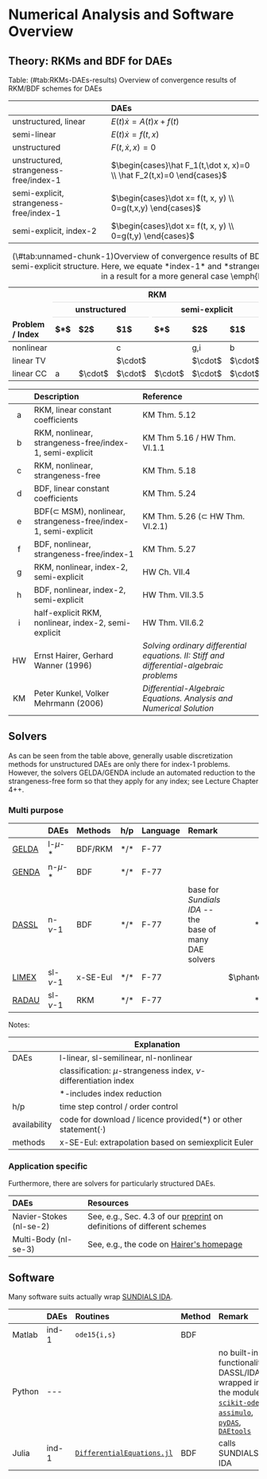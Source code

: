 # Numerical Analysis and Software Overview

## Theory: RKMs and BDF for DAEs

Table: (\#tab:RKMs-DAEs-results) Overview of convergence results of RKM/BDF schemes for DAEs

|| DAEs |
|:-----------------------------|:------------------|
| unstructured, linear | $E(t)\dot x = A(t)x + f(t)$ |
| semi-linear | $E(t)\dot x = f(t,x)$ |
| unstructured | $F(t,\dot x, x)=0$ |
| unstructured, strangeness-free/index-1 | $\begin{cases}\hat F_1(t,\dot x, x)=0 \\ \hat F_2(t,x)=0 \end{cases}$ |
| semi-explicit, strangeness-free/index-1 | $\begin{cases}\dot x= f(t, x, y) \\ 0=g(t,x,y) \end{cases}$ |
| semi-explicit, index-2 | $\begin{cases}\dot x= f(t, x, y) \\ 0=g(t,y) \end{cases}$ |



<table class="table" style="margin-left: auto; margin-right: auto;">
<caption>(\#tab:unnamed-chunk-1)Overview of convergence results of BDF/RKM schemes for DAEs of various index and, possibly, semi-explicit structure. Here, we equate *index-1* and *strangeness-free*. A $\cdot$ indicates that this case is included in a result for a more general case \emph{located} left or above in the table.</caption>
 <thead>
<tr>
<th style="border-bottom:hidden" colspan="1"></th>
<th style="border-bottom:hidden; padding-bottom:0; padding-left:3px;padding-right:3px;text-align: center; " colspan="6"><div style="border-bottom: 1px solid #ddd; padding-bottom: 5px; ">RKM</div></th>
<th style="border-bottom:hidden; padding-bottom:0; padding-left:3px;padding-right:3px;text-align: center; " colspan="6"><div style="border-bottom: 1px solid #ddd; padding-bottom: 5px; ">BDF</div></th>
</tr>
<tr>
<th style="border-bottom:hidden" colspan="1"></th>
<th style="border-bottom:hidden; padding-bottom:0; padding-left:3px;padding-right:3px;text-align: center; " colspan="3"><div style="border-bottom: 1px solid #ddd; padding-bottom: 5px; ">unstructured</div></th>
<th style="border-bottom:hidden; padding-bottom:0; padding-left:3px;padding-right:3px;text-align: center; " colspan="3"><div style="border-bottom: 1px solid #ddd; padding-bottom: 5px; ">semi-explicit</div></th>
<th style="border-bottom:hidden; padding-bottom:0; padding-left:3px;padding-right:3px;text-align: center; " colspan="3"><div style="border-bottom: 1px solid #ddd; padding-bottom: 5px; ">unstructured</div></th>
<th style="border-bottom:hidden; padding-bottom:0; padding-left:3px;padding-right:3px;text-align: center; " colspan="3"><div style="border-bottom: 1px solid #ddd; padding-bottom: 5px; ">semi-explicit</div></th>
</tr>
  <tr>
   <th style="text-align:left;"> Problem / Index </th>
   <th style="text-align:left;"> $*$ </th>
   <th style="text-align:left;"> $2$ </th>
   <th style="text-align:left;"> $1$ </th>
   <th style="text-align:left;"> $*$ </th>
   <th style="text-align:left;"> $2$ </th>
   <th style="text-align:left;"> $1$ </th>
   <th style="text-align:left;"> $*$ </th>
   <th style="text-align:left;"> $2$ </th>
   <th style="text-align:left;"> $1$ </th>
   <th style="text-align:left;"> $*$ </th>
   <th style="text-align:left;"> $2$ </th>
   <th style="text-align:left;"> $1$ </th>
  </tr>
 </thead>
<tbody>
  <tr>
   <td style="text-align:left;"> nonlinear </td>
   <td style="text-align:left;">  </td>
   <td style="text-align:left;">  </td>
   <td style="text-align:left;"> c </td>
   <td style="text-align:left;">  </td>
   <td style="text-align:left;"> g,i </td>
   <td style="text-align:left;"> b </td>
   <td style="text-align:left;">  </td>
   <td style="text-align:left;">  </td>
   <td style="text-align:left;"> f </td>
   <td style="text-align:left;">  </td>
   <td style="text-align:left;"> h </td>
   <td style="text-align:left;"> e </td>
  </tr>
  <tr>
   <td style="text-align:left;"> linear TV </td>
   <td style="text-align:left;">  </td>
   <td style="text-align:left;">  </td>
   <td style="text-align:left;"> $\cdot$ </td>
   <td style="text-align:left;">  </td>
   <td style="text-align:left;"> $\cdot$ </td>
   <td style="text-align:left;"> $\cdot$ </td>
   <td style="text-align:left;">  </td>
   <td style="text-align:left;">  </td>
   <td style="text-align:left;"> $\cdot$ </td>
   <td style="text-align:left;">  </td>
   <td style="text-align:left;"> $\cdot$ </td>
   <td style="text-align:left;"> $\cdot$ </td>
  </tr>
  <tr>
   <td style="text-align:left;"> linear CC </td>
   <td style="text-align:left;"> a </td>
   <td style="text-align:left;"> $\cdot$ </td>
   <td style="text-align:left;"> $\cdot$ </td>
   <td style="text-align:left;"> $\cdot$ </td>
   <td style="text-align:left;"> $\cdot$ </td>
   <td style="text-align:left;"> $\cdot$ </td>
   <td style="text-align:left;"> d </td>
   <td style="text-align:left;"> $\cdot$ </td>
   <td style="text-align:left;"> $\cdot$ </td>
   <td style="text-align:left;"> $\cdot$ </td>
   <td style="text-align:left;"> $\cdot$ </td>
   <td style="text-align:left;"> $\cdot$ </td>
  </tr>
</tbody>
</table>

|| Description | Reference |
|:-:|:-----------------------------|:---------------------------|
| a | RKM, linear constant coefficients | KM Thm. 5.12 |
| b | RKM, nonlinear, strangeness-free/index-1, semi-explicit | KM Thm 5.16 / HW Thm. VI.1.1 |
| c | RKM, nonlinear, strangeness-free | KM Thm. 5.18 |
| d | BDF, linear constant coefficients | KM Thm. 5.24 |
| e | BDF($\subset$ MSM), nonlinear, strangeness-free/index-1, semi-explicit | KM Thm. 5.26 ($\subset$ HW Thm. VI.2.1) |
| f | BDF, nonlinear, strangeness-free/index-1 | KM Thm. 5.27 |
| g | RKM, nonlinear, index-2, semi-explicit | HW Ch. VII.4 |
| h | BDF, nonlinear, index-2, semi-explicit | HW Thm. VII.3.5 |
| i | half-explicit RKM, nonlinear, index-2, semi-explicit | HW Thm. VII.6.2 |
| HW | Ernst Hairer, Gerhard Wanner (1996) | *Solving ordinary differential equations. II: Stiff and differential-algebraic problems* |
| KM | Peter Kunkel, Volker Mehrmann (2006) | *Differential-Algebraic Equations. Analysis and Numerical Solution* |


## Solvers

As can be seen from the table above, generally usable discretization methods for unstructured DAEs are only there for index-1 problems. However, the solvers GELDA/GENDA include an automated reduction to the strangeness-free form so that they apply for any index; see Lecture Chapter 4++.

### Multi purpose

|| DAEs | Methods | h/p | Language | Remark | Avail |
|:----|:----|:-------|:---|:----|:-------------------------------|:--:|
| [GELDA](https://doi.org/10.1137/S1064827595286347) | l-$\mu$-$*$ | BDF/RKM | $*$/$*$ | F-77 | | $*$/$\cdot$ |
| [GENDA](https://www3.math.tu-berlin.de/cgi-bin/IfM/show_abstract.cgi?Report-730-2002.rdf.html) | n-$\mu$-$*$ | BDF | $*$/$*$ | F-77 | | $\phantom{*}$/$\cdot$ |
| [DASSL](http://www.netlib.org/ode/ddassl.f) | n-$\nu$-$1$ | BDF | $*$/$*$ | F-77 | base for *Sundials IDA* -- the base of many DAE solvers | $*$/$\phantom{\cdot}$ |
| [LIMEX](https://doi.org/10.1007/BF01400352) | sl-$\nu$-$1$ | x-SE-Eul | $*$/$*$ | F-77 |  | $\phantom{*}$/$\phantom{\cdot}$ |
| [RADAU](http://www.unige.ch/~hairer/prog/stiff/radau.f) | sl-$\nu$-$1$ | RKM | $*$/$*$ | F-77 |  | $*$/$\phantom{\cdot}$ |

Notes: 

|| Explanation |
|:------ | --------------------------------------------------- |
| DAEs | l-linear, sl-semilinear, nl-nonlinear|
|| classification: $\mu$-strangeness index, $\nu$-differentiation index |
|| $*$-includes index reduction |
| h/p | time step control / order control |
| availability | code for download / licence provided($*$) or other statement($\cdot$) |
| methods | x-SE-Eul: extrapolation based on semiexplicit Euler |

### Application specific

Furthermore, there are solvers for particularly structured DAEs.

| DAEs | Resources |
|:------------|:------------------------|
| Navier-Stokes (nl-se-$2$) | See, e.g., Sec. 4.3 of our [preprint](https://arxiv.org/abs/1901.04002) on definitions of different schemes |
| Multi-Body (nl-se-$3$) | See, e.g., the code on [Hairer's homepage](https://www.unige.ch/~hairer/software.html) |


## Software

Many software suits actually wrap [SUNDIALS IDA](https://computation.llnl.gov/projects/sundials/ida).


|| DAEs | Routines | Method | Remark |
|:---|:---|:---------------------|:---|:-----------------------------|
|Matlab| ind-$1$ | `ode15{i,s}` | BDF ||
|Python| --- |  | | no built-in functionality, DASSL/IDA wrapped in the modules [`scikit-odes`](https://github.com/bmcage/odes/tree/master), [`assimulo`](https://jmodelica.org/assimulo/index.html#), [`pyDAS`](https://github.com/jwallen/PyDAS), [`DAEtools`](http://daetools.com/docs/index.html) |
|Julia| ind-$1$ | [`DifferentialEquations.jl`](https://docs.juliadiffeq.org/latest/index.html) | BDF | calls SUNDIALS IDA |



